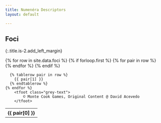 ```yaml
---
title: Numenéra Descriptors
layout: default

---
```


## Foci
{:.title.is-2.add_left_margin} 

<div class="container is-widescreen">
  <table class="table is-striped is-bordered">
    {% for row in site.data.foci %}
      {% if forloop.first %}
        <tr>
          {% for pair in row %}
            <th class="is-selected">{{ pair[0] }}</th>
          {% endfor %}
        </tr>
      {% endif %}

      {% tablerow pair in row %}
        {{ pair[1] }}
      {% endtablerow %}
    {% endfor %}
		<tfoot class="grey-text">
			© Monte Cook Games, Original Content @ David Acevedo
		</tfoot>
  </table>
</div>
